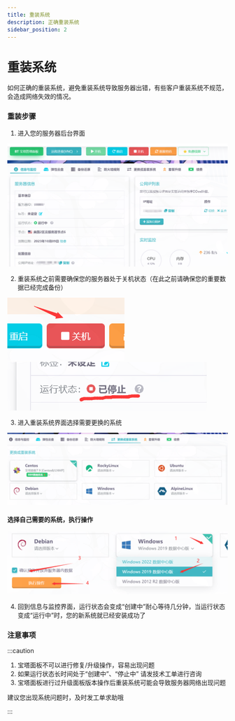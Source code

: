 ```yaml
---
title: 重装系统
description: 正确重装系统
sidebar_position: 2
---
```


# 重装系统

如何正确的重装系统，避免重装系统导致服务器出错，有些客户重装系统不规范，会造成网络失效的情况。



### 重装步骤

1. 进入您的服务器后台界面

![Server@50](../account/assets/server.png)

2. 重装系统之前需要确保您的服务器处于关机状态（在此之前请确保您的重要数据已经完成备份）

![shutdown@50](../account/assets/shutdown.png)
![stop@50](../account/assets/stop.png)

3. 进入重装系统界面选择需要更换的系统

![system@50](../account/assets/system.png)
 
   #### 选择自己需要的系统，执行操作

![change@50](../account/assets/change.png)

4. 回到信息与监控界面，运行状态会变成“创建中”耐心等待几分钟，当运行状态变成“运行中”时，您的新系统就已经安装成功了

### 注意事项
:::caution
1. 宝塔面板不可以进行修复/升级操作，容易出现问题
2. 如果运行状态长时间处于“创建中”、“停止中” 请发技术工单进行咨询
3. 宝塔面板进行过升级面板版本操作后重装系统可能会导致服务器网络出现问题

建议您出现系统问题时，及时发工单求助哦

:::





